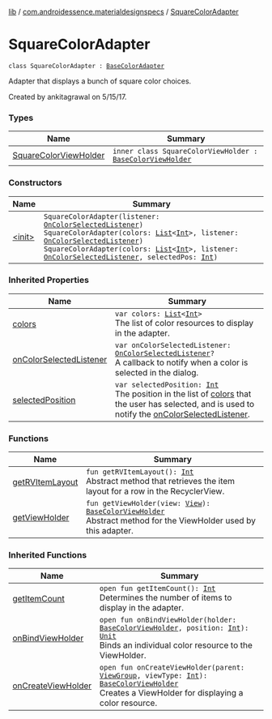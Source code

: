 [lib](../../index.md) / [com.androidessence.materialdesignspecs](../index.md) / [SquareColorAdapter](./index.md)

# SquareColorAdapter

`class SquareColorAdapter : `[`BaseColorAdapter`](../-base-color-adapter/index.md)

Adapter that displays a bunch of square color choices.

Created by ankitagrawal on 5/15/17.

### Types

| Name | Summary |
|---|---|
| [SquareColorViewHolder](-square-color-view-holder/index.md) | `inner class SquareColorViewHolder : `[`BaseColorViewHolder`](../-base-color-adapter/-base-color-view-holder/index.md) |

### Constructors

| Name | Summary |
|---|---|
| [&lt;init&gt;](-init-.md) | `SquareColorAdapter(listener: `[`OnColorSelectedListener`](../-color-dialog/-on-color-selected-listener/index.md)`)`<br>`SquareColorAdapter(colors: `[`List`](https://kotlinlang.org/api/latest/jvm/stdlib/kotlin.collections/-list/index.html)`<`[`Int`](https://kotlinlang.org/api/latest/jvm/stdlib/kotlin/-int/index.html)`>, listener: `[`OnColorSelectedListener`](../-color-dialog/-on-color-selected-listener/index.md)`)`<br>`SquareColorAdapter(colors: `[`List`](https://kotlinlang.org/api/latest/jvm/stdlib/kotlin.collections/-list/index.html)`<`[`Int`](https://kotlinlang.org/api/latest/jvm/stdlib/kotlin/-int/index.html)`>, listener: `[`OnColorSelectedListener`](../-color-dialog/-on-color-selected-listener/index.md)`, selectedPos: `[`Int`](https://kotlinlang.org/api/latest/jvm/stdlib/kotlin/-int/index.html)`)` |

### Inherited Properties

| Name | Summary |
|---|---|
| [colors](../-base-color-adapter/colors.md) | `var colors: `[`List`](https://kotlinlang.org/api/latest/jvm/stdlib/kotlin.collections/-list/index.html)`<`[`Int`](https://kotlinlang.org/api/latest/jvm/stdlib/kotlin/-int/index.html)`>`<br>The list of color resources to display in the adapter. |
| [onColorSelectedListener](../-base-color-adapter/on-color-selected-listener.md) | `var onColorSelectedListener: `[`OnColorSelectedListener`](../-color-dialog/-on-color-selected-listener/index.md)`?`<br>A callback to notify when a color is selected in the dialog. |
| [selectedPosition](../-base-color-adapter/selected-position.md) | `var selectedPosition: `[`Int`](https://kotlinlang.org/api/latest/jvm/stdlib/kotlin/-int/index.html)<br>The position in the list of [colors](../-base-color-adapter/colors.md) that the user has selected, and is used to notify the [onColorSelectedListener](../-base-color-adapter/on-color-selected-listener.md). |

### Functions

| Name | Summary |
|---|---|
| [getRVItemLayout](get-r-v-item-layout.md) | `fun getRVItemLayout(): `[`Int`](https://kotlinlang.org/api/latest/jvm/stdlib/kotlin/-int/index.html)<br>Abstract method that retrieves the item layout for a row in the RecyclerView. |
| [getViewHolder](get-view-holder.md) | `fun getViewHolder(view: `[`View`](https://developer.android.com/reference/android/view/View.html)`): `[`BaseColorViewHolder`](../-base-color-adapter/-base-color-view-holder/index.md)<br>Abstract method for the ViewHolder used by this adapter. |

### Inherited Functions

| Name | Summary |
|---|---|
| [getItemCount](../-base-color-adapter/get-item-count.md) | `open fun getItemCount(): `[`Int`](https://kotlinlang.org/api/latest/jvm/stdlib/kotlin/-int/index.html)<br>Determines the number of items to display in the adapter. |
| [onBindViewHolder](../-base-color-adapter/on-bind-view-holder.md) | `open fun onBindViewHolder(holder: `[`BaseColorViewHolder`](../-base-color-adapter/-base-color-view-holder/index.md)`, position: `[`Int`](https://kotlinlang.org/api/latest/jvm/stdlib/kotlin/-int/index.html)`): `[`Unit`](https://kotlinlang.org/api/latest/jvm/stdlib/kotlin/-unit/index.html)<br>Binds an individual color resource to the ViewHolder. |
| [onCreateViewHolder](../-base-color-adapter/on-create-view-holder.md) | `open fun onCreateViewHolder(parent: `[`ViewGroup`](https://developer.android.com/reference/android/view/ViewGroup.html)`, viewType: `[`Int`](https://kotlinlang.org/api/latest/jvm/stdlib/kotlin/-int/index.html)`): `[`BaseColorViewHolder`](../-base-color-adapter/-base-color-view-holder/index.md)<br>Creates a ViewHolder for displaying a color resource. |
